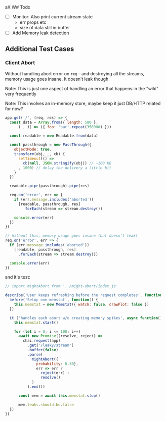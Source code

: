 aX  W# Todo

- [ ] Monitor: Also print current stream state
  - err props etc
  - size of data still in buffer
- [ ] Add Memory leak detection

## Additional Test Cases

### Client Abort

Without handling abort error on `req` - and destroying all the
streams, memory usage goes insane. It doesn't leak though.

Note: This is just one aspect of handling an error that happens
in the "wild" very frequently

Note: This involves an in-memory store, maybe keep it just DB/HTTP related
for now?

```js
app.get('/', (req, res) => {
  const data = Array.from({ length: 500 },
      (_, i) => ({ foo: 'bar'.repeat(350000) }))

  const readable = new Readable.from(data)

  const passthrough = new PassThrough({
    objectMode: true,
    transform(obj, _, cb) {
      setTimeout(() =>
        cb(null, JSON.stringify(obj)) // ~100 KB
      , 1000) // delay the delivery a little bit
    }
  })

  readable.pipe(passthrough).pipe(res)

  req.on('error', err => {
    if (err.message.includes('aborted'))
      [readable, passthrough, res]
        .forEach(stream => stream.destroy())

    console.error(err)
  })
})

// Without this, memory usage goes insane (but doesn't leak)
req.on('error', err => {
  if (err.message.includes('aborted'))
    [readable, passthrough, res]
      .forEach(stream => stream.destroy())

  console.error(err)
})
```

and it's test:

```js
// import mightAbort from '../might-abort/index.js'

describe('User keeps refreshing before the request completes', function() {
  before('Setup one memstat', function() {
    this.memstat = new Memstat({ watch: false, drawPlot: false })
  })

  it ('handles each abort w/o creating memory spikes', async function() {
    this.memstat.start()

    for (let i = 0; i <= 100; i++)
      await new Promise((resolve, reject) =>
        chai.request(app)
          .get('/leaky/stream')
          .buffer(false)
          .parse(
            mightAbort({
              probability: 0.30},
              err => err ?
                reject(err) :
                resolve()
            )
          ).end())

      const mem = await this.memstat.stop()

      mem.leaks.should.be.false
  })
})
```
